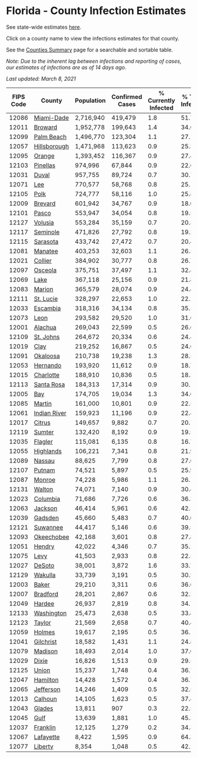 # Florida - County Infection Estimates

See state-wide estimates [here](/infections/us-fl).

Click on a county name to view the infections estimates for that county.

See the [Counties Summary](/infections/summary-counties) page for a searchable and sortable table.

*Note: Due to the inherent lag between infections and reporting of cases, our estimates of infections are as of 14 days ago.*

*Last updated: March 8, 2021*

|   FIPS Code |                       County |   Population |   Confirmed Cases |   % Currently Infected |   % Total Infected |
|-------------|------------------------------|--------------|-------------------|------------------------|--------------------|
|       12086 |     [Miami-Dade](miami-dade) |    2,716,940 |           419,479 |                    1.8 |               51.7 |
|       12011 |           [Broward](broward) |    1,952,778 |           199,643 |                    1.4 |               34.0 |
|       12099 |     [Palm Beach](palm-beach) |    1,496,770 |           123,304 |                    1.1 |               27.1 |
|       12057 | [Hillsborough](hillsborough) |    1,471,968 |           113,623 |                    0.9 |               25.3 |
|       12095 |             [Orange](orange) |    1,393,452 |           116,367 |                    0.9 |               27.4 |
|       12103 |         [Pinellas](pinellas) |      974,996 |            67,844 |                    0.9 |               22.6 |
|       12031 |               [Duval](duval) |      957,755 |            89,724 |                    0.7 |               30.7 |
|       12071 |                   [Lee](lee) |      770,577 |            58,768 |                    0.8 |               25.1 |
|       12105 |                 [Polk](polk) |      724,777 |            58,116 |                    1.0 |               25.8 |
|       12009 |           [Brevard](brevard) |      601,942 |            34,767 |                    0.9 |               18.0 |
|       12101 |               [Pasco](pasco) |      553,947 |            34,054 |                    0.8 |               19.5 |
|       12127 |           [Volusia](volusia) |      553,284 |            35,159 |                    0.7 |               20.3 |
|       12117 |         [Seminole](seminole) |      471,826 |            27,792 |                    0.8 |               19.2 |
|       12115 |         [Sarasota](sarasota) |      433,742 |            27,472 |                    0.7 |               20.4 |
|       12081 |           [Manatee](manatee) |      403,253 |            32,603 |                    1.1 |               26.5 |
|       12021 |           [Collier](collier) |      384,902 |            30,777 |                    0.8 |               26.7 |
|       12097 |           [Osceola](osceola) |      375,751 |            37,497 |                    1.1 |               32.4 |
|       12069 |                 [Lake](lake) |      367,118 |            25,156 |                    0.9 |               21.8 |
|       12083 |             [Marion](marion) |      365,579 |            28,074 |                    0.9 |               24.4 |
|       12111 |       [St. Lucie](st.-lucie) |      328,297 |            22,653 |                    1.0 |               22.2 |
|       12033 |         [Escambia](escambia) |      318,316 |            34,134 |                    0.8 |               35.1 |
|       12073 |                 [Leon](leon) |      293,582 |            29,520 |                    1.0 |               31.6 |
|       12001 |           [Alachua](alachua) |      269,043 |            22,599 |                    0.5 |               26.6 |
|       12109 |       [St. Johns](st.-johns) |      264,672 |            20,334 |                    0.6 |               24.4 |
|       12019 |                 [Clay](clay) |      219,252 |            16,867 |                    0.5 |               24.6 |
|       12091 |         [Okaloosa](okaloosa) |      210,738 |            19,238 |                    1.3 |               28.5 |
|       12053 |         [Hernando](hernando) |      193,920 |            11,612 |                    0.9 |               18.7 |
|       12015 |       [Charlotte](charlotte) |      188,910 |            10,836 |                    0.5 |               18.3 |
|       12113 |     [Santa Rosa](santa-rosa) |      184,313 |            17,314 |                    0.9 |               30.1 |
|       12005 |                   [Bay](bay) |      174,705 |            19,034 |                    1.3 |               34.6 |
|       12085 |             [Martin](martin) |      161,000 |            10,801 |                    0.9 |               22.5 |
|       12061 | [Indian River](indian-river) |      159,923 |            11,196 |                    0.9 |               22.4 |
|       12017 |             [Citrus](citrus) |      149,657 |             9,882 |                    0.7 |               20.7 |
|       12119 |             [Sumter](sumter) |      132,420 |             8,192 |                    0.9 |               19.5 |
|       12035 |           [Flagler](flagler) |      115,081 |             6,135 |                    0.8 |               16.7 |
|       12055 |       [Highlands](highlands) |      106,221 |             7,341 |                    0.8 |               21.9 |
|       12089 |             [Nassau](nassau) |       88,625 |             7,799 |                    0.8 |               27.6 |
|       12107 |             [Putnam](putnam) |       74,521 |             5,897 |                    0.5 |               25.9 |
|       12087 |             [Monroe](monroe) |       74,228 |             5,986 |                    1.1 |               26.1 |
|       12131 |             [Walton](walton) |       74,071 |             7,140 |                    0.9 |               30.4 |
|       12023 |         [Columbia](columbia) |       71,686 |             7,726 |                    0.6 |               36.3 |
|       12063 |           [Jackson](jackson) |       46,414 |             5,961 |                    0.6 |               42.1 |
|       12039 |           [Gadsden](gadsden) |       45,660 |             5,483 |                    0.7 |               40.0 |
|       12121 |         [Suwannee](suwannee) |       44,417 |             5,146 |                    0.6 |               39.5 |
|       12093 |     [Okeechobee](okeechobee) |       42,168 |             3,601 |                    0.8 |               27.8 |
|       12051 |             [Hendry](hendry) |       42,022 |             4,346 |                    0.7 |               35.2 |
|       12075 |                 [Levy](levy) |       41,503 |             2,933 |                    0.8 |               22.5 |
|       12027 |             [DeSoto](desoto) |       38,001 |             3,872 |                    1.6 |               33.7 |
|       12129 |           [Wakulla](wakulla) |       33,739 |             3,191 |                    0.5 |               30.2 |
|       12003 |               [Baker](baker) |       29,210 |             3,311 |                    0.6 |               36.6 |
|       12007 |         [Bradford](bradford) |       28,201 |             2,867 |                    0.6 |               32.2 |
|       12049 |             [Hardee](hardee) |       26,937 |             2,819 |                    0.8 |               34.7 |
|       12133 |     [Washington](washington) |       25,473 |             2,638 |                    0.5 |               33.8 |
|       12123 |             [Taylor](taylor) |       21,569 |             2,658 |                    0.7 |               40.4 |
|       12059 |             [Holmes](holmes) |       19,617 |             2,195 |                    0.5 |               36.1 |
|       12041 |       [Gilchrist](gilchrist) |       18,582 |             1,431 |                    1.1 |               24.8 |
|       12079 |           [Madison](madison) |       18,493 |             2,014 |                    1.0 |               37.0 |
|       12029 |               [Dixie](dixie) |       16,826 |             1,513 |                    0.9 |               29.5 |
|       12125 |               [Union](union) |       15,237 |             1,748 |                    0.4 |               36.7 |
|       12047 |         [Hamilton](hamilton) |       14,428 |             1,572 |                    0.4 |               36.7 |
|       12065 |       [Jefferson](jefferson) |       14,246 |             1,409 |                    0.5 |               32.5 |
|       12013 |           [Calhoun](calhoun) |       14,105 |             1,623 |                    0.5 |               37.4 |
|       12043 |             [Glades](glades) |       13,811 |               907 |                    0.3 |               22.5 |
|       12045 |                 [Gulf](gulf) |       13,639 |             1,881 |                    1.0 |               45.3 |
|       12037 |         [Franklin](franklin) |       12,125 |             1,279 |                    0.2 |               34.3 |
|       12067 |       [Lafayette](lafayette) |        8,422 |             1,595 |                    0.9 |               64.3 |
|       12077 |           [Liberty](liberty) |        8,354 |             1,048 |                    0.5 |               42.2 |